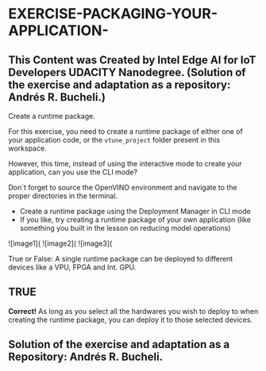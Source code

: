 # EXERCISE-PACKAGING-YOUR-APPLICATION-

## This Content was Created by Intel Edge AI for IoT Developers UDACITY Nanodegree. (Solution of the exercise and adaptation as a repository: Andrés R. Bucheli.)

Create a runtime package.


For this exercise, you need to create a runtime package of either one of your application code, or the <code>vtune_project</code> folder present in this workspace.

However, this time, instead of using the interactive mode to create your application, can you use the CLI mode?

Don´t forget to source the OpenVINO environment and navigate to the proper directories in the terminal.

* Create a runtime package using the Deployment Manager in CLI mode
* If you like, try creating a runtime package of your own application (like something you built in the lesson on reducing model operations)

![image1](
![image2](
![image3](

True or False: A single runtime package can be deployed to different devices like a VPU, FPGA and Int. GPU.

## TRUE
<strong>Correct!</strong> As long as you select all the hardwares you wish to deploy to when creating the runtime package, you can deploy it to those selected devices.

## Solution of the exercise and adaptation as a Repository: Andrés R. Bucheli.


